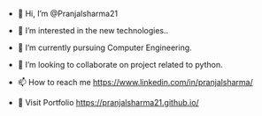 - 👋 Hi, I’m @Pranjalsharma21
- 👀 I’m interested in the new technologies..
- 🌱 I’m currently pursuing Computer Engineering.
- 💞️ I’m looking to collaborate on project related to python.
- 📫 How to reach me https://www.linkedin.com/in/pranjalsharma/

- 💼 Visit Portfolio https://pranjalsharma21.github.io/
